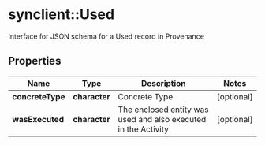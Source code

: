 # synclient::Used

Interface for JSON schema for a Used record in Provenance
## Properties
Name | Type | Description | Notes
------------ | ------------- | ------------- | -------------
**concreteType** | **character** | Concrete Type | [optional] 
**wasExecuted** | **character** | The enclosed entity was used and also executed in the Activity | [optional] 


